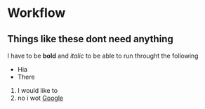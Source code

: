 # Workflow

## Things like these dont need anything

I have to be **bold** and *italic* to be able to run throught the following
- Hia
- There

1. I would like to 
2. no i wot
[Google](www.google.com)
